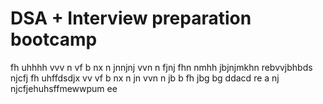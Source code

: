 # DSA + Interview preparation bootcamp
fh  uhhhh
vvv n
vf
b nx
n  jnnjnj
vvn n 
fjnj
fhn  nmhh
jbjnjmkhn
rebvvjbhbds
njcfj
fh  uhffdsdjx
vv
vf 
b nx
n  jn
vvn n jb
 b 
fh
jbg
bg
ddacd
re
a
nj
njcfjehuhsffmewwpum ee
